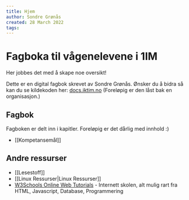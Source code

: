 ```yaml
---
title: Hjem
author: Sondre Grønås
created: 28 March 2022
tags: 
---
```

# Fagboka til vågenelevene i 1IM
Her jobbes det med å skape noe oversikt!

Dette er en digital fagbok skrevet av Sondre Grønås.
Ønsker du å bidra så kan du se kildekoden her: [docs.iktim.no](https://github.com/VaagenIM/docs.iktim.no) (Foreløpig er den låst bak en organisasjon.)

## Fagbok
Fagboken er delt inn i kapitler. Foreløpig er det dårlig med innhold :)

- [[Kompetansemål]]

## Andre ressurser
- [[Lesestoff]]
- [[Linux Ressurser|Linux Ressurser]]
- [W3Schools Online Web Tutorials](https://w3schools.com) - Internett skolen, alt mulig rart fra HTML, Javascript, Database, Programmering